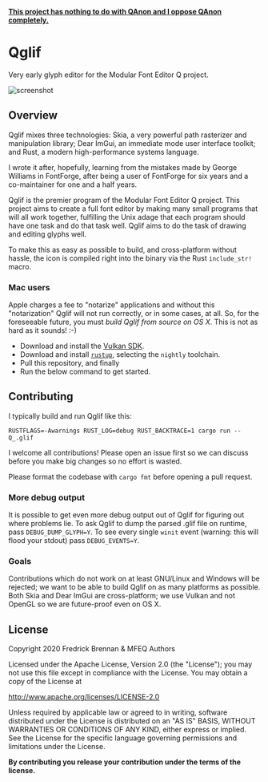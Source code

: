 [**This project has nothing to do with QAnon and I oppose QAnon completely.**](https://github.com/mfeq/mfeq/blob/master/doc/QAnon.md)

# Qglif

Very early glyph editor for the Modular Font Editor Q project.

![screenshot](https://raw.githubusercontent.com/mfeq/Qglif/master/doc/screenshot.png)

## Overview

Qglif mixes three technologies: Skia, a very powerful path rasterizer and manipulation library; Dear ImGui, an immediate mode user interface toolkit; and Rust, a modern high-performance systems language.

I wrote it after, hopefully, learning from the mistakes made by George Williams in FontForge, after being a user of FontForge for six years and a co-maintainer for one and a half years.

Qglif is the premier program of the Modular Font Editor Q project. This project aims to create a full font editor by making many small programs that will all work together, fulfilling the Unix adage that each program should have one task and do that task well. Qglif aims to do the task of drawing and editing glyphs well.

To make this as easy as possible to build, and cross-platform without hassle, the icon is compiled right into the binary via the Rust `include_str!` macro.

### Mac users

Apple charges a fee to "notarize" applications and without this "notarization" Qglif will not run correctly, or in some cases, at all. So, for the foreseeable future, you must _build Qglif from source on OS X_. This is not as hard as it sounds! :-)

* Download and install the [Vulkan SDK](https://vulkan.lunarg.com/).
* Download and install [`rustup`](https://rustup.rs/), selecting the `nightly` toolchain.
* Pull this repository, and finally
* Run the below command to get started.

## Contributing

I typically build and run Qglif like this:

```
RUSTFLAGS=-Awarnings RUST_LOG=debug RUST_BACKTRACE=1 cargo run -- Q_.glif
```

I welcome all contributions! Please open an issue first so we can discuss before you make big changes so no effort is wasted.

Please format the codebase with `cargo fmt` before opening a pull request.

### More debug output

It is possible to get even more debug output out of Qglif for figuring out where problems lie. To ask Qglif to dump the parsed .glif file on runtime, pass `DEBUG_DUMP_GLYPH=Y`. To see every single `winit` event (warning: this will flood your stdout) pass `DEBUG_EVENTS=Y`.

### Goals

Contributions which do not work on at least GNU/Linux and Windows will be rejected; we want to be able to build Qglif on as many platforms as possible. Both Skia and Dear ImGui are cross-platform; we use Vulkan and not OpenGL so we are future-proof even on OS X.

## License

Copyright 2020 Fredrick Brennan & MFEQ Authors

Licensed under the Apache License, Version 2.0 (the "License");
you may not use this file except in compliance with the License.
You may obtain a copy of the License at

  http://www.apache.org/licenses/LICENSE-2.0

Unless required by applicable law or agreed to in writing, software
distributed under the License is distributed on an "AS IS" BASIS,
WITHOUT WARRANTIES OR CONDITIONS OF ANY KIND, either express or implied.
See the License for the specific language governing permissions and
limitations under the License.

**By contributing you release your contribution under the terms of the license.**
